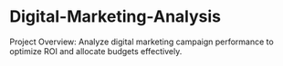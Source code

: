 # Digital-Marketing-Analysis
Project Overview: Analyze digital marketing campaign performance to optimize ROI and allocate budgets effectively.
